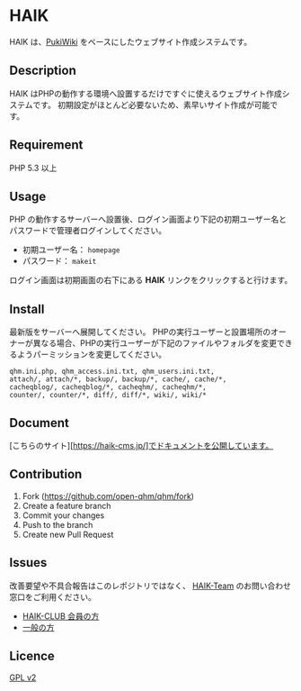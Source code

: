 HAIK
====

HAIK は、[PukiWiki][pukiwiki] をベースにしたウェブサイト作成システムです。

## Description

HAIK はPHPの動作する環境へ設置するだけですぐに使えるウェブサイト作成システムです。
初期設定がほとんど必要ないため、素早いサイト作成が可能です。


## Requirement

PHP 5.3 以上

## Usage

PHP の動作するサーバーへ設置後、ログイン画面より下記の初期ユーザー名とパスワードで管理者ログインしてください。

- 初期ユーザー名： `homepage`
- パスワード： `makeit`

ログイン画面は初期画面の右下にある **HAIK** リンクをクリックすると行けます。


## Install

最新版をサーバーへ展開してください。
PHPの実行ユーザーと設置場所のオーナーが異なる場合、PHPの実行ユーザーが下記のファイルやフォルダを変更できるようパーミッションを変更してください。

```
qhm.ini.php, qhm_access.ini.txt, qhm_users.ini.txt,
attach/, attach/*, backup/, backup/*, cache/, cache/*,
cacheqblog/, cacheqblog/*, cacheqhm/, cacheqhm/*,
counter/, counter/*, diff/, diff/*, wiki/, wiki/*
```

## Document

[こちらのサイト][https://haik-cms.jp/]でドキュメントを公開しています。


## Contribution

1. Fork (<https://github.com/open-qhm/qhm/fork>)
2. Create a feature branch
3. Commit your changes
4. Push to the branch
5. Create new Pull Request


## Issues

改善要望や不具合報告はこのレポジトリではなく、 [HAIK-Team](https://haik-cms.jp/) のお問い合わせ窓口をご利用ください。

- [HAIK-CLUB 会員の方](http://club.haik-cms.jp/index.php?report-form)
- [一般の方](https://haik-cms.jp/index.php?contact)

## Licence

[GPL v2][license]


[pukiwiki]: http://pukiwiki.osdn.jp/
[hokuken]: http://www.hokuken.com/
[license]: https://github.com/open-qhm/qhm/blob/master/LICENSE
[openqhm]: http://www.open-qhm.net/
[haik-cms]: https://haik-cms.jp/
[haik-cms-man]: http://manual.haik-cms.jp/
[qhm-installer]: https://github.com/open-qhm/qhm-installer
